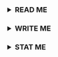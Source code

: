 
<h3>
    <details><summary> <b> READ ME </i> </summary> 

- 📄 Check out my [Resume](https://drive.google.com/file/d/1JNinbURWIKpa2txnFc6QqEAOEW1o87J2/view?usp=sharing)
- 👨‍💻 Explore my projects in my [Portf~~e~~lio](https://www.datascienceportfol.io/karnaksp)
- 🔬 Read my scientific work in the field of [ornithology](https://www.biosoil.ru/Employee/irinyakov)
</details>
</h3>

<h3> <details>
    <summary> <b> WRITE ME </i> </summary> 

[![Telegram](https://img.shields.io/badge/telegram-%2312100E.svg?&style=for-the-badge&logo=telegram&logoColor=white)](https://t.me/calmeds)
[![Email](https://img.shields.io/badge/email-%23EA4335.svg?&style=for-the-badge&logo=gmail&logoColor=white)](mailto:irinyakov2016@yandex.ru)
[![Kaggle](https://img.shields.io/badge/kaggle-%2320BEFF.svg?&style=for-the-badge&logo=kaggle&logoColor=white)](https://kaggle.com/akscent)
</details>
</h3>

<h3> <details>
  <summary> <b> STAT ME</i> </summary>

  ![Github Langs By karnaksp](https://github-readme-stats-seven-psi-45.vercel.app/api/top-langs/?username=karnaksp&hide=css,html,tex&size_weight=0.5&count_weight=0.5&langs_count=14&hide_progress=true)
-----

